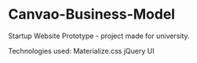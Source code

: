 # Canvao-Business-Model
Startup Website Prototype - project made for university. 


Technologies used:
Materialize.css
jQuery UI

